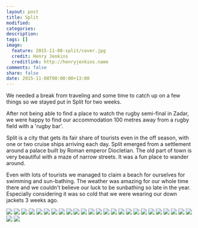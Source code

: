 ```yaml
---
layout: post
title: Split
modified:
categories:
description:
tags: []
image:
  feature: 2015-11-08-split/cover.jpg
  credit: Henry Jenkins
  creditlink: http://henryjenkins.name
comments: false
share: false
date: 2015-11-08T00:00:00+13:00
---
```

We needed a break from traveling and some time to catch up on a few things so
we stayed put in Split for two weeks.

After not being able to find a place to watch the rugby semi-final in Zadar, we
were happy to find our accommodation 100 metres away from a rugby field with a
'rugby bar'.

Split is a city that gets its fair share of tourists even in the off season,
with one or two cruise ships arriving each day.  Split emerged from a
settlement around a palace built by Roman emperor Diocletian. The old part of
town is very beautiful with a maze of narrow streets. It was a fun place to
wander around.

Even with lots of tourists we managed to claim a beach for ourselves for
swimming and sun-bathing. The weather was amazing for our whole time there and
we couldn't believe our luck to be sunbathing so late in the year. Especially
considering it was so cold that we were wearing our down jackets 3 weeks ago.

<img src="/images/2015-11-08-split/IMG_20151027_135931_640px.jpg">

<img src="/images/2015-11-08-split/IMG_20151028_123944_640px.jpg">

<img src="/images/2015-11-08-split/IMG_20151028_140009_640px.jpg">

<img src="/images/2015-11-08-split/IMG_20151030_091316_640px.jpg">

<img src="/images/2015-11-08-split/IMG_20151102_154414_640px.jpg">

<img src="/images/2015-11-08-split/IMG_20151102_160116_640px.jpg">

<img src="/images/2015-11-08-split/IMG_20151102_160533_640px.jpg">

<img src="/images/2015-11-08-split/IMG_20151103_081821_640px.jpg">

<img src="/images/2015-11-08-split/IMG_20151103_083321_640px.jpg">

<img src="/images/2015-11-08-split/IMG_20151103_083328_640px.jpg">

<img src="/images/2015-11-08-split/IMG_20151103_083642_640px.jpg">

<img src="/images/2015-11-08-split/IMG_20151103_100217_640px.jpg">

<img src="/images/2015-11-08-split/IMG_20151103_103823_640px.jpg">

<img src="/images/2015-11-08-split/IMG_20151103_114544_640px.jpg">

<img src="/images/2015-11-08-split/IMG_20151103_115347_640px.jpg">

<img src="/images/2015-11-08-split/IMG_20151103_120344_640px.jpg">

<img src="/images/2015-11-08-split/IMG_20151103_125634_640px.jpg">

<img src="/images/2015-11-08-split/IMG_20151103_160556_640px.jpg">

<img src="/images/2015-11-08-split/IMG_20151103_161333_640px.jpg">

<img src="/images/2015-11-08-split/IMG_20151103_163017_640px.jpg">

<img src="/images/2015-11-08-split/IMG_20151105_111616_640px.jpg">

<img src="/images/2015-11-08-split/IMG_20151106_161346_640px.jpg">

<img src="/images/2015-11-08-split/IMG_20151106_163441_640px.jpg">

<img src="/images/2015-11-08-split/IMG_20151107_100345_640px.jpg">

<img src="/images/2015-11-08-split/IMG_20151107_161511_640px.jpg">

<img src="/images/2015-11-08-split/IMG_20151107_162153_640px.jpg">

<img src="/images/2015-11-08-split/IMG_20151107_162211_640px.jpg">

